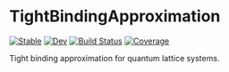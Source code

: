 # TightBindingApproximation

[![Stable](https://img.shields.io/badge/docs-stable-blue.svg)](https://Quantum-Many-Body.github.io/TightBindingApproximation.jl/stable)
[![Dev](https://img.shields.io/badge/docs-dev-blue.svg)](https://Quantum-Many-Body.github.io/TightBindingApproximation.jl/dev)
[![Build Status](https://github.com/Quantum-Many-Body/TightBindingApproximation.jl/workflows/CI/badge.svg)](https://github.com/Quantum-Many-Body/TightBindingApproximation.jl/actions)
[![Coverage](https://codecov.io/gh/Quantum-Many-Body/TightBindingApproximation.jl/branch/master/graph/badge.svg)](https://codecov.io/gh/Quantum-Many-Body/TightBindingApproximation.jl)

Tight binding approximation for quantum lattice systems.